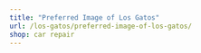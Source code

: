 ```yaml
---
title: "Preferred Image of Los Gatos"
url: /los-gatos/preferred-image-of-los-gatos/
shop: car repair
---
```

